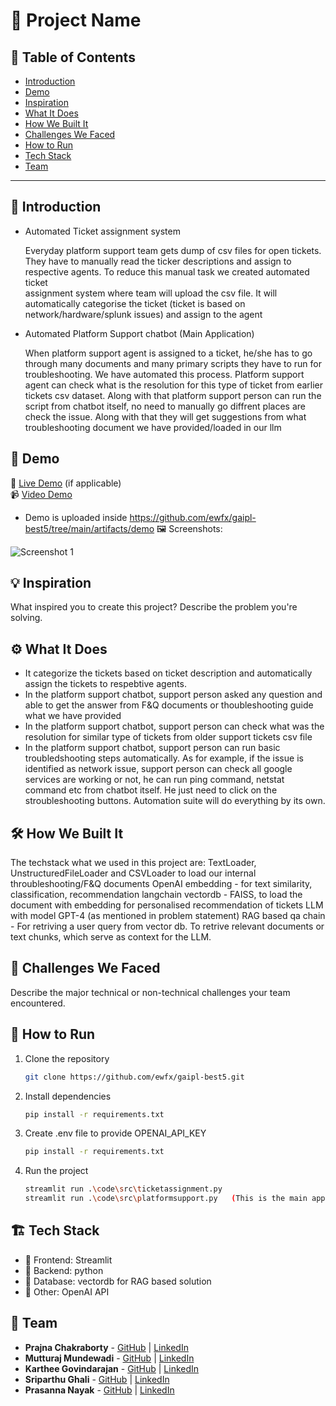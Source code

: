 # 🚀 Project Name

## 📌 Table of Contents
- [Introduction](#introduction)
- [Demo](#demo)
- [Inspiration](#inspiration)
- [What It Does](#what-it-does)
- [How We Built It](#how-we-built-it)
- [Challenges We Faced](#challenges-we-faced)
- [How to Run](#how-to-run)
- [Tech Stack](#tech-stack)
- [Team](#team)

---

## 🎯 Introduction
* Automated Ticket assignment system

   Everyday platform support team gets dump of csv files for open tickets. They have to manually read the ticker descriptions and assign to respective agents. To reduce this manual task we created automated ticket       
   assignment system where team will upload the csv file. It will automatically categorise the ticket (ticket is based on network/hardware/splunk issues) and assign to the agent

* Automated Platform Support chatbot  (Main Application)

   When platform support agent is assigned to a ticket, he/she has to go through many documents and many primary scripts they have to run for troubleshooting. We have automated this process. Platform support agent can 
   check what is the resolution for this type of ticket from earlier tickets csv dataset. Along with that platform support person can run the script from chatbot itself, no need to manually go diffrent places are check the 
   issue. Along with that they will get suggestions from what troubleshooting document we have provided/loaded in our llm

## 🎥 Demo
🔗 [Live Demo](#) (if applicable)  
📹 [Video Demo](#) 
   * Demo is uploaded inside https://github.com/ewfx/gaipl-best5/tree/main/artifacts/demo
🖼️ Screenshots:

![Screenshot 1](link-to-image)

## 💡 Inspiration
What inspired you to create this project? Describe the problem you're solving.

## ⚙️ What It Does
* It categorize the tickets based on ticket description and automatically assign the tickets to respebtive agents.
* In the platform support chatbot, support person asked any question and able to get the answer from F&Q documents or thoubleshooting guide what we have provided
* In the platform support chatbot, support person can check what was the resolution for similar type of tickets from older support tickets csv file
* In the platform support chatbot, support person can run basic troubledshooting steps automatically. As for example, if the issue is identified as network issue, support person can check all google services are working or not, he can run ping command, netstat command etc from chatbot itself. He just need to click on the stroubleshooting buttons. Automation suite will do everything by its own.

## 🛠️ How We Built It
The techstack what we used in this project are:
TextLoader, UnstructuredFileLoader and CSVLoader to load our internal throubleshooting/F&Q documents
OpenAI embedding - for text similarity, classification, recommendation
langchain
vectordb - FAISS, to load the document with embedding for personalised recommendation of tickets
LLM with model GPT-4 (as mentioned in problem statement)
RAG based qa chain - For retriving a user query from vector db. To retrive relevant documents or text chunks, which serve as context for the LLM.

## 🚧 Challenges We Faced
Describe the major technical or non-technical challenges your team encountered.

## 🏃 How to Run
1. Clone the repository  
   ```sh
   git clone https://github.com/ewfx/gaipl-best5.git
   ```
2. Install dependencies  
   ```sh
   pip install -r requirements.txt 
   ```
3. Create .env file to provide OPENAI_API_KEY 
   ```sh
   pip install -r requirements.txt 
   ```
4. Run the project  
   ```sh
   streamlit run .\code\src\ticketassignment.py
   streamlit run .\code\src\platformsupport.py   (This is the main application)
   ```

## 🏗️ Tech Stack
- 🔹 Frontend: Streamlit
- 🔹 Backend: python
- 🔹 Database: vectordb for RAG based solution
- 🔹 Other: OpenAI API 

## 👥 Team
- **Prajna Chakraborty** - [GitHub](#) | [LinkedIn](#)
- **Mutturaj Mundewadi** - [GitHub](#) | [LinkedIn](#)
- **Karthee Govindarajan** - [GitHub](#) | [LinkedIn](#)
- **Sriparthu Ghali** - [GitHub](#) | [LinkedIn](#)
- **Prasanna Nayak** - [GitHub](#) | [LinkedIn](#)
